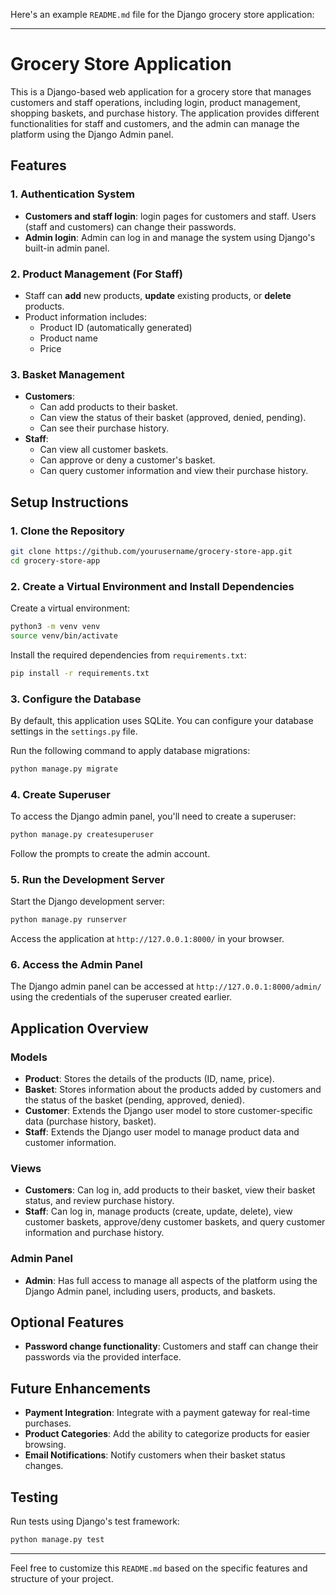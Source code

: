 Here's an example `README.md` file for the Django grocery store application:

---

# Grocery Store Application

This is a Django-based web application for a grocery store that manages customers and staff operations, including login, product management, shopping baskets, and purchase history. The application provides different functionalities for staff and customers, and the admin can manage the platform using the Django Admin panel.

## Features

### 1. **Authentication System**
- **Customers and staff login**: login pages for customers and staff. Users (staff and customers) can change their passwords.
- **Admin login**: Admin can log in and manage the system using Django's built-in admin panel.


### 2. **Product Management (For Staff)**
- Staff can **add** new products, **update** existing products, or **delete** products.
- Product information includes:
  - Product ID (automatically generated)
  - Product name
  - Price

### 3. **Basket Management**
- **Customers**: 
  - Can add products to their basket.
  - Can view the status of their basket (approved, denied, pending).
  - Can see their purchase history.
- **Staff**: 
  - Can view all customer baskets.
  - Can approve or deny a customer's basket.
  - Can query customer information and view their purchase history.

## Setup Instructions

### 1. Clone the Repository

```bash
git clone https://github.com/yourusername/grocery-store-app.git
cd grocery-store-app
```

### 2. Create a Virtual Environment and Install Dependencies

Create a virtual environment:
```bash
python3 -m venv venv
source venv/bin/activate
```

Install the required dependencies from `requirements.txt`:
```bash
pip install -r requirements.txt
```

### 3. Configure the Database

By default, this application uses SQLite. You can configure your database settings in the `settings.py` file.

Run the following command to apply database migrations:

```bash
python manage.py migrate
```

### 4. Create Superuser

To access the Django admin panel, you'll need to create a superuser:
```bash
python manage.py createsuperuser
```
Follow the prompts to create the admin account.

### 5. Run the Development Server

Start the Django development server:
```bash
python manage.py runserver
```

Access the application at `http://127.0.0.1:8000/` in your browser.

### 6. Access the Admin Panel

The Django admin panel can be accessed at `http://127.0.0.1:8000/admin/` using the credentials of the superuser created earlier.

## Application Overview

### Models

- **Product**: Stores the details of the products (ID, name, price).
- **Basket**: Stores information about the products added by customers and the status of the basket (pending, approved, denied).
- **Customer**: Extends the Django user model to store customer-specific data (purchase history, basket).
- **Staff**: Extends the Django user model to manage product data and customer information.

### Views

- **Customers**: Can log in, add products to their basket, view their basket status, and review purchase history.
- **Staff**: Can log in, manage products (create, update, delete), view customer baskets, approve/deny customer baskets, and query customer information and purchase history.

### Admin Panel

- **Admin**: Has full access to manage all aspects of the platform using the Django Admin panel, including users, products, and baskets.

## Optional Features

- **Password change functionality**: Customers and staff can change their passwords via the provided interface.


## Future Enhancements

- **Payment Integration**: Integrate with a payment gateway for real-time purchases.
- **Product Categories**: Add the ability to categorize products for easier browsing.
- **Email Notifications**: Notify customers when their basket status changes.

## Testing

Run tests using Django's test framework:
```bash
python manage.py test
```

---

Feel free to customize this `README.md` based on the specific features and structure of your project.
